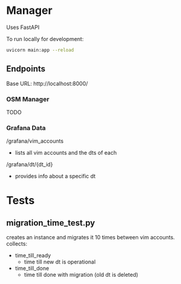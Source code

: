 # Manager

Uses FastAPI

To run locally for development:
```bash
uvicorn main:app --reload
```

## Endpoints
Base URL: http://localhost:8000/
### OSM Manager
TODO

### Grafana Data
/grafana/vim_accounts
- lists all vim accounts and the dts of each

/grafana/dt/{dt_id}
- provides info about a specific dt

# Tests

## migration_time_test.py
creates an instance and migrates it 10 times between vim accounts.
collects: 
- time_till_ready
  - time till new dt is operational
- time_till_done
  - time till done with migration (old dt is deleted)